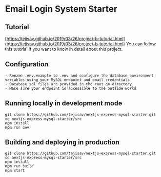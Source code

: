 # Email Login System Starter

## Tutorial
[https://tejisav.github.io/2019/03/26/project-b-tutorial.html](https://tejisav.github.io/2019/03/26/project-b-tutorial.html)
You can follow this tutorial if you want to know in detail about this project.

## Configuration

```
- Rename .env.example to .env and configure the database environment variables using your MySQL endpoint and email credentials
- Database sql files are provided in the root db directory
- Make sure your endpoint is accessible to the outside world
```

## Running locally in development mode

```
git clone https://github.com/tejisav/nextjs-express-mysql-starter.git
cd nextjs-express-mysql-starter/src
npm install
npm run dev
```

## Building and deploying in production

```
git clone https://github.com/tejisav/nextjs-express-mysql-starter.git
cd nextjs-express-mysql-starter/src
npm install
npm run build
npm start
```